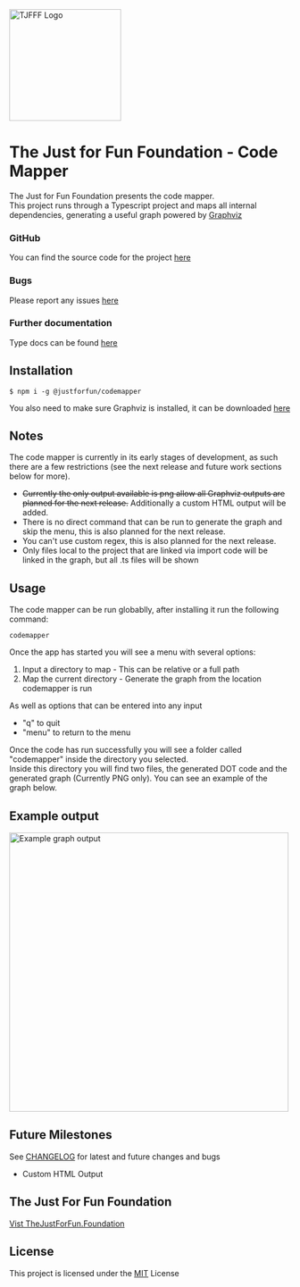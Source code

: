 <img src="https://thejustforfun.foundation/wp-content/uploads/2019/03/Logo.png" alt="TJFFF Logo" width="200"/>

# The Just for Fun Foundation - Code Mapper

The Just for Fun Foundation presents the code mapper. <br/>
This project runs through a Typescript project and maps all internal dependencies, generating a useful graph powered by [Graphviz](https://www.graphviz.org/)

### GitHub

You can find the source code for the project [here](https://github.com/thejff/codemapper)

### Bugs

Please report any issues [here](https://github.com/thejff/codemapper/issues)

### Further documentation

Type docs can be found [here](https://thejff.github.io/codemapper)

## Installation

```
$ npm i -g @justforfun/codemapper
```

You also need to make sure Graphviz is installed, it can be downloaded [here](https://www.graphviz.org/download/)

## Notes

The code mapper is currently in its early stages of development, as such there are a few restrictions (see the next release and future work sections below for more). <br/>

- ~~Currently the only output available is png allow all Graphviz outputs are planned for the next release.~~ Additionally a custom HTML output will be added.
- There is no direct command that can be run to generate the graph and skip the menu, this is also planned for the next release.
- You can't use custom regex, this is also planned for the next release.
- Only files local to the project that are linked via import code will be linked in the graph, but all .ts files will be shown

## Usage

The code mapper can be run globablly, after installing it run the following command:

```
codemapper
```

Once the app has started you will see a menu with several options:

1. Input a directory to map - This can be relative or a full path
2. Map the current directory - Generate the graph from the location codemapper is run

As well as options that can be entered into any input

- "q" to quit
- "menu" to return to the menu

Once the code has run successfully you will see a folder called "codemapper" inside the directory you selected.<br/>
Inside this directory you will find two files, the generated DOT code and the generated graph (Currently PNG only). You can see an example of the graph below.

## Example output

<img src="https://thejustforfun.foundation/wp-content/uploads/2019/03/codemapper-20190310.png" alt="Example graph output" width="500"/>

## Future Milestones

See [CHANGELOG](CHANGELOG.md) for latest and future changes and bugs

- Custom HTML Output

## The Just For Fun Foundation

[Vist TheJustForFun.Foundation](https://thejustforfun.foundation)

## License

This project is licensed under the [MIT](https://github.com/thejff/codemapper/blob/master/LICENSE) License
